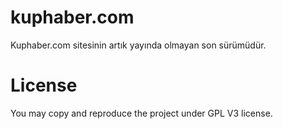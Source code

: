 # kuphaber.com
Kuphaber.com sitesinin artık yayında olmayan son sürümüdür.

# License
You may copy and reproduce the project under GPL V3 license.
